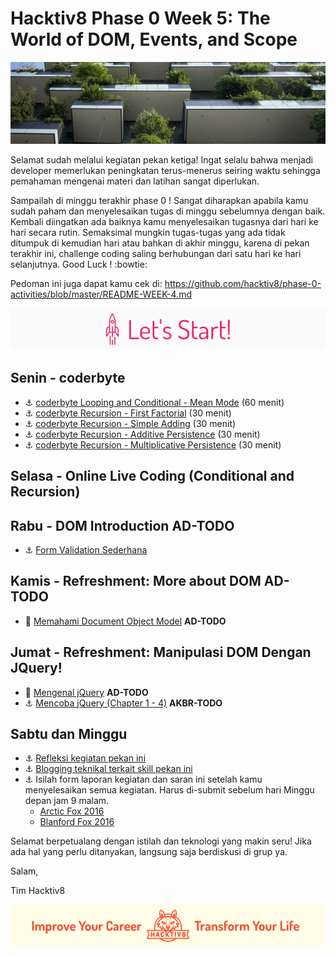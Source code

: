 # Hacktiv8 Phase 0 Week 5: The World of DOM, Events, and Scope

![Header](assets/header-w4.jpg)

Selamat sudah melalui kegiatan pekan ketiga! Ingat selalu bahwa menjadi developer memerlukan peningkatan terus-menerus seiring waktu sehingga pemahaman mengenai materi dan latihan sangat diperlukan.

Sampailah di minggu terakhir phase 0 ! Sangat diharapkan apabila kamu sudah paham dan menyelesaikan tugas di minggu sebelumnya dengan baik. Kembali diingatkan ada baiknya kamu menyelesaikan tugasnya dari hari ke hari secara rutin. Semaksimal mungkin tugas-tugas yang ada tidak ditumpuk di kemudian hari atau bahkan di akhir minggu, karena di pekan terakhir ini, challenge coding saling berhubungan dari satu hari ke hari selanjutnya. Good Luck ! :bowtie:

Pedoman ini juga dapat kamu cek di: <https://github.com/hacktiv8/phase-0-activities/blob/master/README-WEEK-4.md>

![Let's start!](assets/start.png)

## Senin - coderbyte

- :anchor:
[coderbyte Looping and Conditional - Mean Mode](https://coderbyte.com/information.php?ct=Mean%20Mode) (60 menit)
- :anchor:
[coderbyte Recursion - First Factorial](https://coderbyte.com/information.php?ct=First%20Factorial) (30 menit)
- :anchor:
[coderbyte Recursion - Simple Adding](https://coderbyte.com/information.php?ct=Simple%20Adding) (30 menit)
- :anchor:
[coderbyte Recursion - Additive Persistence](https://coderbyte.com/information.php?ct=Additive%20Persistence) (30 menit)
- :anchor:
[coderbyte Recursion - Multiplicative Persistence](https://coderbyte.com/information.php?ct=Multiplicative%20Persistence) (30 menit)

## Selasa - Online Live Coding (Conditional and Recursion)

## Rabu - DOM Introduction **AD-TODO**
- :anchor: [Form Validation Sederhana](modules/anchor-vanilla-js.md)

## Kamis - Refreshment: More about DOM **AD-TODO**

- :notebook_with_decorative_cover: [Memahami Document Object Model](https://github.com/hacktiv8/phase-0-activities/blob/master/modules/js-dom-devtools.md) **AD-TODO**

## Jumat - Refreshment: Manipulasi DOM Dengan JQuery!

- :notebook_with_decorative_cover: [Mengenal jQuery](https://github.com/hacktiv8/phase-0-activities/blob/master/modules/jquery.md) **AD-TODO**
- :anchor: [Mencoba jQuery (Chapter 1 - 4)](http://try.jquery.com/) **AKBR-TODO**

## Sabtu dan Minggu

- :anchor: [Refleksi kegiatan pekan ini](https://github.com/hacktiv8/phase-0-activities/blob/master/modules/reflection.md)
- :anchor: [Blogging teknikal terkait skill pekan ini](https://github.com/hacktiv8/phase-0-activities/blob/master/modules/blog.md)
- :anchor: Isilah form laporan kegiatan dan saran ini setelah kamu menyelesaikan semua kegiatan. Harus di-submit sebelum hari Minggu depan jam 9 malam.
  - [Arctic Fox 2016](https://airtable.com/shrXseZHwy7gdzqJu)
  - [Blanford Fox 2016](https://airtable.com/shrgOZg66MzJssyNY)

Selamat berpetualang dengan istilah dan teknologi yang makin seru! Jika ada hal yang perlu ditanyakan, langsung saja berdiskusi di grup ya.

Salam,

Tim Hacktiv8

![Hacktiv8 Banner](assets/banner.png)
